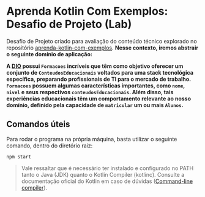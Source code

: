 # Aprenda Kotlin Com Exemplos: Desafio de Projeto (Lab)

Desafio de Projeto criado para avaliação do conteúdo técnico explorado no repositório [aprenda-kotlin-com-exemplos](https://github.com/digitalinnovationone/aprenda-kotlin-com-exemplos). **Nesse contexto, iremos abstrair o seguinte domínio de aplicação:**

**A [DIO](https://web.dio.me) possui `Formacoes` incríveis que têm como objetivo oferecer um conjunto de `ConteudosEducacionais` voltados para uma stack tecnológica específica, preparando profissionais de TI para o mercado de trabalho. `Formacoes` possuem algumas características importantes, como `nome`, `nivel` e seus respectivos `conteudosEducacionais`. Além disso, tais experiências educacionais têm um comportamento relevante ao nosso domínio, definido pela capacidade de `matricular` um ou mais `Alunos`.**


## Comandos úteis

Para rodar o programa na própria máquina, basta utilizar o seguinte comando, dentro do diretório raiz:

```
npm start
```

> Vale ressaltar que é necessário ter instalado e configurado no PATH tanto o Java (JDK) quanto o Kotlin Compiler (kotlinc). Consulte a documentação oficial do Kotlin em caso de dúvidas ([Command-line compiler](https://kotlinlang.org/docs/command-line.html)).